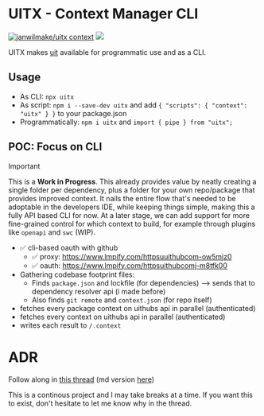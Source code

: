 # UITX - Context Manager CLI

[![janwilmake/uitx context](https://badge.forgithub.com/janwilmake/uitx)](https://uithub.com/janwilmake/uitx) [![](https://badge.xymake.com/janwilmake/status/1925113500486992375)](https://xymake.com/janwilmake/status/1925113500486992375)

UITX makes [uit](https://github.com/janwilmake/uit) available for programmatic use and as a CLI.

## Usage

- As CLI: `npx uitx`
- As script: `npm i --save-dev uitx` and add `{ "scripts": { "context": "uitx" } }` to your package.json
- Programmatically: `npm i uitx` and `import { pipe } from "uitx";`

## POC: Focus on CLI

> [!IMPORTANT]
> This is a **Work in Progress**. This already provides value by neatly creating a single folder per dependency, plus a folder for your own repo/package that provides improved context. It nails the entire flow that's needed to be adoptable in the developers IDE, while keeping things simple, making this a fully API based CLI for now. At a later stage, we can add support for more fine-grained control for which context to build, for example through plugins like `openapi` and `swc` (WIP).

- ✅ cli-based oauth with github
  - ✅ proxy: https://www.lmpify.com/httpsuuithubcom-ow5mjz0
  - ✅ oauth: https://www.lmpify.com/httpsuithubcomj-m8tfk00
- Gathering codebase footprint files:
  - Finds `package.json` and lockfile (for dependencies) --> sends that to dependency resolver api (i made before)
  - Also finds `git remote` and `context.json` (for repo itself)
- fetches every package context on uithubs api in parallel (authenticated)
- fetches every context on uithubs api in parallel (authenticated)
- writes each result to `/.context`

# ADR

Follow along in [this thread](https://x.com/janwilmake/status/1925113500486992375) (md version [here](https://xymake.com/janwilmake/status/1925113500486992375))

This is a continous project and I may take breaks at a time. If you want this to exist, don't hesitate to let me know why in the thread.
